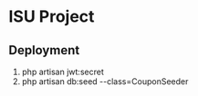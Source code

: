 # ISU Project

## Deployment

1. php artisan jwt:secret
2. php artisan db:seed --class=CouponSeeder
